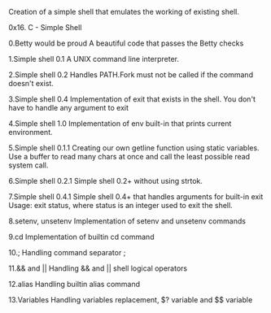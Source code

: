 Creation of a simple shell that emulates the working of existing shell.

0x16. C - Simple Shell

0.Betty would be proud
A beautiful code that passes the Betty checks

1.Simple shell 0.1
A UNIX command line interpreter.

2.Simple shell 0.2
Handles PATH.Fork must not be called if the command doesn't exist.

3.Simple shell 0.4
Implementation of exit that exists in the shell. You don't have to handle any argument to exit

4.Simple shell 1.0
Implementation of env built-in that prints current environment.

5.Simple shell 0.1.1
Creating our own getline function using static variables. Use a buffer to read many chars at once and call the least possible read system call.

6.Simple shell 0.2.1
Simple shell 0.2+ without using strtok.

7.Simple shell 0.4.1
Simple shell 0.4+ that handles arguments for built-in exit
Usage: exit status, where status is an integer used to exit the shell.

8.setenv, unsetenv
Implementation of setenv and unsetenv commands

9.cd
Implementation of builtin cd command

10.;
Handling command separator ;

11.&& and ||
Handling && and || shell logical operators

12.alias
Handling builtin alias command

13.Variables
Handling variables replacement, $? variable and $$ variable<br>
